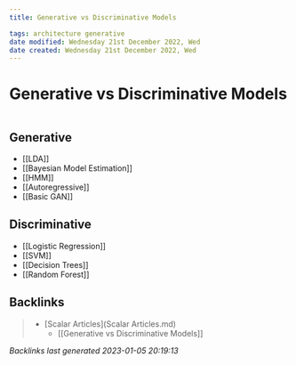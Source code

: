 ```yaml
---
title: Generative vs Discriminative Models

tags: architecture generative 
date modified: Wednesday 21st December 2022, Wed
date created: Wednesday 21st December 2022, Wed
---
```


# Generative vs Discriminative Models
```toc
```

## Generative

- [[LDA]]
- [[Bayesian Model Estimation]]
- [[HMM]]
- [[Autoregressive]]
- [[Basic GAN]]

## Discriminative
- [[Logistic Regression]]
- [[SVM]]
- [[Decision Trees]]
- [[Random Forest]]

## Backlinks

> - [Scalar Articles](Scalar Articles.md)
>   - [[Generative vs Discriminative Models]]

_Backlinks last generated 2023-01-05 20:19:13_
